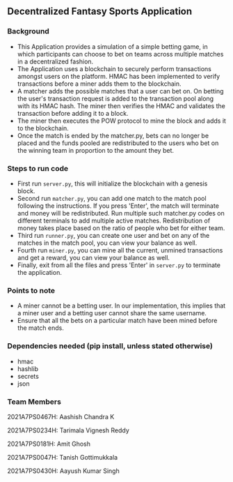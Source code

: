 ## Decentralized Fantasy Sports Application

### Background
- This Application provides a simulation of a simple betting game, in which participants can choose to bet on teams across multiple matches in a decentralized fashion.
- The Application uses a blockchain to securely perform transactions amongst users on the platform. HMAC has been implemented to verify transactions before a miner adds them to the blockchain.
- A matcher adds the possible matches that a user can bet on. On betting the user's transaction request is added to the transaction pool along with its HMAC hash. The miner then verifies the HMAC and validates the transaction before adding it to a block.
- The miner then executes the POW protocol to mine the block and adds it to the blockchain.
- Once the match is ended by the matcher.py, bets can no longer be placed and the funds pooled are redistributed to the users who bet on the winning team in proportion to the amount they bet.

### Steps to run code
- First run `server.py`, this will initialize the blockchain with a genesis block.
- Second run `matcher.py`, you can add one match to the match pool following the instructions. If you press 'Enter', the match will terminate and money will be redistributed. Run multiple such matcher.py codes on different terminals to add multiple active matches. Redistribution of money takes place based on the ratio of people who bet for either team.
- Third run `runner.py`, you can create one user and bet on any of the matches in the match pool, you can view your balance as well.
- Fourth run `miner.py`, you can mine all the current, unmined transactions and get a reward, you can view your balance as well.
- Finally, exit from all the files and press 'Enter' in `server.py` to terminate the application.

### Points to note
- A miner cannot be a betting user. In our implementation, this implies that a miner user and a betting user cannot share the same username.
- Ensure that all the bets on a particular match have been mined before the match ends. 

### Dependencies needed (pip install, unless stated otherwise)
- hmac
- hashlib
- secrets
- json

### Team Members
2021A7PS0467H: Aashish Chandra K 

2021A7PS0234H: Tarimala Vignesh Reddy

2021A7PS0181H: Amit Ghosh

2021A7PS0047H: Tanish Gottimukkala

2021A7PS0430H: Aayush Kumar Singh
